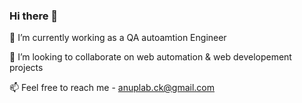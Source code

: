 ### Hi there 👋

🌱 I’m currently working as a QA autoamtion Engineer

👯 I’m looking to collaborate on web automation & web developement projects

📫 Feel free to reach me - anuplab.ck@gmail.com
<!--
**rick47-curious/rick47-curious** is a ✨ _special_ ✨ repository because its `README.md` (this file) appears on your GitHub profile.

Here are some ideas to get you started:

- 🔭 I’m currently working on ...
- 🌱 I’m currently learning ...
- 👯 I’m looking to collaborate on ...
- 🤔 I’m looking for help with ...
- 💬 Ask me about ...
- 📫 How to reach me: ...
- 😄 Pronouns: ...
- ⚡ Fun fact: ...
-->
